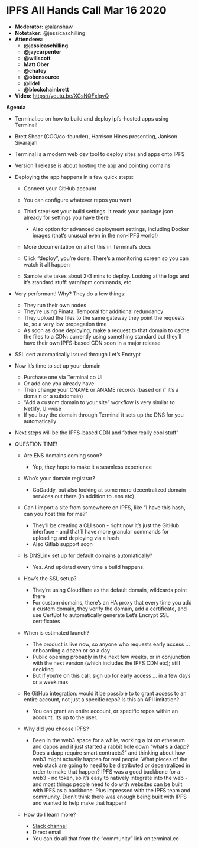 # IPFS All Hands Call Mar 16 2020

-   **Moderator:** @alanshaw
-   **Notetaker:** @jessicaschilling
-   **Attendees:**
    -   __@jessicaschilling__
    -   __@jaycarpenter__
    -   __@willscott__
    -   __Matt Ober__
    -   __@chafey__
    -   __@obensource__
    -   __@lidel__
    -   __@blockchainbrett__
-   **Video:** https://youtu.be/XCsNQFxIqvQ

**Agenda**

-   Terminal.co on how to build and deploy ipfs-hosted apps using Terminal!
-   Brett Shear (COO/co-founder), Harrison Hines presenting, Janison Sivarajah
-   Terminal is a modern web dev tool to deploy sites and apps onto IPFS
-   Version 1 release is about hosting the app and pointing domains
-   Deploying the app happens in a few quick steps:

    -   Connect your GitHub account
    -   You can configure whatever repos you want
    -   Third step: set your build settings. It reads your package.json already for settings you have there

        -   Also option for advanced deployment settings, including Docker images (that’s unusual even in the non-IPFS world!)

    -   More documentation on all of this in Terminal’s docs
    -   Click “deploy”, you’re done. There’s a monitoring screen so you can watch it all happen
    -   Sample site takes about 2-3 mins to deploy. Looking at the logs and it’s standard stuff: yarn/npm commands, etc

-   Very performant! Why? They do a few things:

    -   They run their own nodes
    -   They’re using Pinata, Temporal for additional redundancy
    -   They upload the files to the same gateway they point the requests to, so a very low propagation time
    -   As soon as done deploying, make a request to that domain to cache the files to a CDN: currently using something standard but they’ll have their own IPFS-based CDN soon in a major release

-   SSL cert automatically issued through Let’s Encrypt
-   Now it’s time to set up your domain

    -   Purchase one via Terminal.co UI
    -   Or add one you already have
    -   Then change your CNAME or ANAME records (based on if it’s a domain or a subdomain)
    -   “Add a custom domain to your site” workflow is very similar to Netlify, UI-wise
    -   If you buy the domain through Terminal it sets up the DNS for you automatically

-   Next steps will be the IPFS-based CDN and “other really cool stuff”
-   QUESTION TIME!

    -   Are ENS domains coming soon?

        -   Yep, they hope to make it a seamless experience

    -   Who’s your domain registrar?

        -   GoDaddy, but also looking at some more decentralized domain services out there (in addition to .ens etc)

    -   Can I import a site from somewhere on IPFS, like “I have this hash, can you host this for me?”

        -   They’ll be creating a CLI soon - right now it’s just the GitHub interface - and that’ll have more granular commands for uploading and deploying via a hash
        -   Also Gitlab support soon

    -   Is DNSLink set up for default domains automatically?

        -   Yes. And updated every time a build happens.

    -   How’s the SSL setup?

        -   They’re using Cloudflare as the default domain, wildcards point there
        -   For custom domains, there’s an HA proxy that every time you add a custom domain, they verify the domain, add a certificate, and use CertBot to automatically generate Let’s Encrypt SSL certificates

    -   When is estimated launch?

        -   The product is live now, so anyone who requests early access … onboarding a dozen or so a day
        -   Public opening probably in the next few weeks, or in conjunction with the next version (which includes the IPFS CDN etc); still deciding
        -   But if you’re on this call, sign up for early access … in a few days or a week max

    -   Re GitHub integration: would it be possible to to grant access to an entire account, not just a specific repo? Is this an API limitation?

        -   You can grant an entire account, or specific repos within an account. Its up to the user.

    -   Why did you choose IPFS?

        -   Been in the web3 space for a while, working a lot on ethereum and dapps and it just started a rabbit hole down “what’s a dapp? Does a dapp require smart contracts?” and thinking about how web3 might actually happen for real people. What pieces of the web stack are going to need to be distributed or decentralized in order to make that happen? IPFS was a good backbone for a web3 - no token, so it’s easy to natively integrate into the web - and most things people need to do with websites can be built with IPFS as a backbone. Plus impressed with the IPFS team and community. Didn’t think there was enough being built with IPFS and wanted to help make that happen!

    -   How do I learn more?

        -   [Slack channel](https://join.slack.com/t/terminal-public/shared_invite/enQtOTM1MjQ3NTExMDU3LTNkYjU1ZGJhZGUyYjgwN2I3OThjY2U5OThlMGY2MGY0OGYxMDI1OWIwMTMwYzViZGY4ZGU0NDA0YmY4ZjVhOTg)
        -   Direct email
        -   You can do all that from the “community” link on terminal.co
